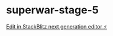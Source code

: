 # superwar-stage-5

[Edit in StackBlitz next generation editor ⚡️](https://stackblitz.com/~/github.com/pranavaselva/superwar-stage-5)